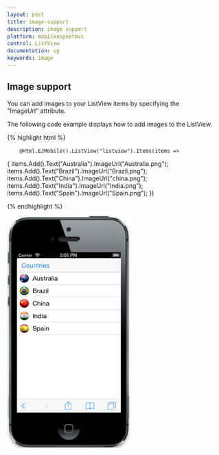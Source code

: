 ```yaml
---
layout: post
title: image-support
description: image support
platform: mobileaspnetmvc
control: ListView
documentation: ug
keywords: image
---
```


## Image support

You can add images to your ListView items by specifying the "ImageUrl" attribute.

The following code example displays how to add images to the ListView.

{% highlight html %}

        @Html.EJMobile().ListView("listview").Items(items =>
   {
       items.Add().Text("Australia").ImageUrl("Australia.png");
       items.Add().Text("Brazil").ImageUrl("Brazil.png");
       items.Add().Text("China").ImageUrl("china.png");
       items.Add().Text("India").ImageUrl("India.png");
       items.Add().Text("Spain").ImageUrl("Spain.png");
   })


{% endhighlight %}

![](image-support_images\image-support_img1.png)

